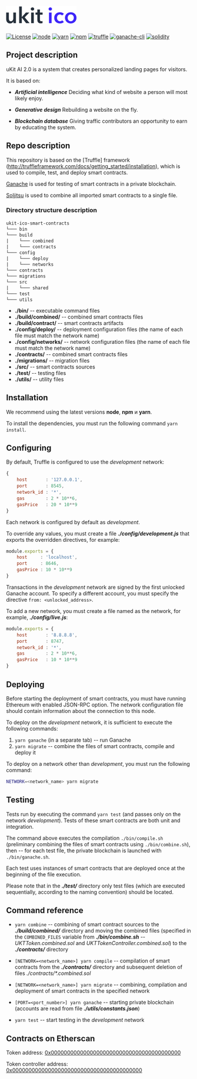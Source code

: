 # [![uKit ICO](assets/logo.svg?raw=true)](https://ico.ukit.com)

[![License](https://img.shields.io/badge/License-Apache%202.0-66007A.svg)](https://opensource.org/licenses/Apache-2.0)
[![node](https://img.shields.io/badge/node-v9.4.0-50EA3B.svg)](https://nodejs.org/en/docs/)
[![yarn](https://img.shields.io/badge/yarn-v1.3.2-2281BA.svg)](https://yarnpkg.com/lang/en/docs/install/)
[![npm](https://img.shields.io/badge/npm-v5.6.0-DB0031.svg)](https://www.npmjs.com/)
[![truffle](https://img.shields.io/badge/truffle-v4.0.5-00F1C6.svg)](http://truffleframework.com/docs/getting_started/installation)
[![ganache-cli](https://img.shields.io/badge/ganache--cli-v6.0.3-EAAB5E.svg)](https://github.com/trufflesuite/ganache-cli)
[![solidity](https://img.shields.io/badge/solidity-docs-000000.svg)](http://solidity.readthedocs.io/en/develop/introduction-to-smart-contracts.html)

## Project description
uKit AI 2.0 is a system that creates personalized landing pages for visitors.

It is based on:

- ***Artificial intelligence***
Deciding what kind of website a person will most likely enjoy.

- ***Generative design***
Rebuilding a website on the fly.

- ***Blockchain database***
Giving traffic contributors an opportunity to earn by educating the system.

## Repo description

This repository is based on the [Truffle] framework (http://truffleframework.com/docs/getting_started/installation), which is used to compile, test, and deploy smart contracts.

[Ganache](https://github.com/trufflesuite/ganache-cli) is used for testing of smart contracts in a private blockchain.

[Soljitsu](https://github.com/BlockChainCompany/soljitsu) is used to combine all imported smart contracts to a single file.

### Directory structure description

```
ukit-ico-smart-contracts
└─── bin
└─── build
|	 └─── combined
|	 └─── contracts
└─── config
|	 └─── deploy
|	 └─── networks
└─── contracts
└─── migrations
└─── src
|	 └─── shared
└─── test
└─── utils
```

- **./bin/** -- executable command files
- **./build/combined/** -- combined smart contracts files
- **./build/contract/** -- smart contracts artifacts
- **./config/deploy/** -- deployment configuration files (the name of each file must match the network name)
- **./config/networks/** -- network configuration files (the name of each file must match the network name)
- **./contracts/** -- combined smart contracts files
- **./migrations/** -- migration files
- **./src/** -- smart contracts sources
- **./test/** -- testing files
- **./utils/** -- utility files

## Installation

We recommend using the latest versions **node**, **npm** и **yarn**.

To install the dependencies, you must run the following command `yarn install`.

## Configuring

By default, Truffle is configured to use the *development* network:

```javascript
{
	host       : '127.0.0.1',
	port       : 8545,
	network_id : '*',
	gas        : 2 * 10**6,
	gasPrice   : 20 * 10**9
}
```

Each network is configured by default as *development*.

To override any values, you must create a file ***./config/development.js*** that exports the overridden directives, for example:

```javascript
module.exports = {
	host     : 'localhost',
	port     : 8646,
	gasPrice : 10 * 10**9
}
```

Transactions in the *development* network are signed by the first unlocked Ganache account. To specify a different account, you must specify the directive `from: <unlocked_address>`.

To add a new network, you must create a file named as the network, for example, ***./config/live.js***:

```javascript
module.exports = {
	host       : '8.8.8.8',
	port       : 8747,
	network_id : '*',
	gas        : 2 * 10**6,
	gasPrice   : 10 * 10**9
}
```

## Deploying

Before starting the deployment of smart contracts, you must have running Ethereum with enabled JSON-RPC option. The network configuration file should contain information about the connection to this node.

To deploy on the *development* network, it is sufficient to execute the following commands:

1. `yarn ganache` (in a separate tab) -- run Ganache
2. `yarn migrate` -- combine the files of smart contracts, compile and deploy it

To deploy on a network other than *development*, you must run the following command:

```bash
NETWORK=<network_name> yarn migrate
```

## Testing

Tests run by executing the command `yarn test` (and passes only on the network *development*). Tests of these smart contracts are both unit and integration.

The command above executes the compilation `./bin/compile.sh` (preliminary combining the files of smart contracts using `./bin/combine.sh`), then -- for each test file, the private blockchain is launched with `./bin/ganache.sh`.

Each test uses instances of smart contracts that are deployed once at the beginning of the file execution.

Please note that in the ***./test/*** directory only test files (which are executed sequentially, according to the naming convention) should be located.

## Command reference

* `yarn combine` -- combining of smart contract sources to the ***./build/combined/*** directory and moving the combined files (specified in the `COMBINED_FILES` variable from ***./bin/combine.sh*** -- *UKTToken.combined.sol* and *UKTTokenController.combined.sol*) to the ***./contracts/*** directory

* `[NETWORK=<network_name>] yarn compile` -- compilation of smart contracts from the ***./contracts/*** directory and subsequent deletion of files *./contracts/\*.combined.sol*

* `[NETWORK=<network_name>] yarn migrate` -- combining, compilation and deployment of smart contracts in the specified network

* `[PORT=<port_number>] yarn ganache` -- starting private blockchain (accounts are read from file ***./utils/constants.json***)

* `yarn test` -- start testing in the *development* network

## Contracts on Etherscan

Token address: [0x0000000000000000000000000000000000000000](https://etherscan.io/token/0x0000000000000000000000000000000000000000#readContract)

Token controller address: [0x0000000000000000000000000000000000000000](https://etherscan.io/token/0x0000000000000000000000000000000000000000#readContract)
